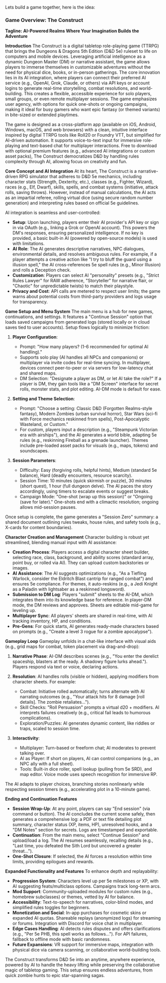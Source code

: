 Lets build a game together, here is the idea:
### Game Overview: The Construct

**Tagline: AI-Powered Realms Where Your Imagination Builds the Adventure**

**Introduction**
The Construct is a digital tabletop role-playing game (TTRPG) that brings the Dungeons & Dragons 5th Edition (D&D 5e) ruleset to life on computers and mobile devices. Leveraging artificial intelligence as a dynamic Dungeon Master (DM) or narrative assistant, the game allows players to immerse themselves in customizable adventures without the need for physical dice, books, or in-person gatherings. The core innovation lies in its AI integration, where players can connect their preferred AI service (e.g., OpenAI, Grok, Claude, or others) via API keys or account logins to generate real-time storytelling, combat resolutions, and world-building. This creates a flexible, accessible experience for solo players, small groups, or even remote multiplayer sessions. The game emphasizes user agency, with options for quick one-shots or ongoing campaigns, making it ideal for busy gamers who want epic fantasy (or themed variants) in bite-sized or extended playtimes.

The game is designed as a cross-platform app (available on iOS, Android, Windows, macOS, and web browsers) with a clean, intuitive interface inspired by digital TTRPG tools like Roll20 or Foundry VTT, but simplified for AI-driven automation. It supports voice-to-text input for immersive role-playing and text-based chat for multiplayer interactions. Free to download with optional premium features (e.g., advanced AI integrations or custom asset packs), The Construct democratizes D&D by handling rules complexity through AI, allowing focus on creativity and fun.

**Core Concept and AI Integration**
At its heart, The Construct is a narrative-driven RPG simulator that adheres to D&D 5e mechanics, including character stats (Strength, Dexterity, etc.), classes (e.g., Fighter, Wizard), races (e.g., Elf, Dwarf), skills, spells, and combat systems (initiative, attack rolls, saving throws). However, instead of manual calculations, the AI acts as an impartial referee, rolling virtual dice (using secure random number generation) and interpreting rules based on official 5e guidelines.

AI integration is seamless and user-controlled:
- **Setup**: Upon launching, players enter their AI provider's API key or sign in via OAuth (e.g., linking a Grok or OpenAI account). This powers the DM's responses, ensuring personalized intelligence. If no key is provided, a basic built-in AI (powered by open-source models) is used with limitations.
- **AI Role**: The AI generates descriptive narratives, NPC dialogues, environmental details, and resolves ambiguous rules. For example, if a player attempts a creative action like "I try to bluff the guard using a illusion spell," the AI cross-references 5e spell rules (e.g., Minor Illusion) and rolls a Deception check.
- **Customization**: Players can select AI "personality" presets (e.g., "Strict Rules Lawyer" for RAW adherence, "Storyteller" for narrative flair, or "Chaotic" for unpredictable twists) to match their playstyle.
- **Privacy and Cost**: API calls are metered to respect user limits; the game warns about potential costs from third-party providers and logs usage for transparency.

**Game Setup and Menu System**
The main menu is a hub for new games, continuations, and settings. It features a "Continue Session" option that loads saved campaigns from generated logs (stored locally or in cloud saves tied to user accounts). Setup flows logically to minimize friction:

1. **Player Configuration**:
   - Prompt: "How many players? (1-6 recommended for optimal AI handling)."
   - Supports solo play (AI handles all NPCs and companions) or multiplayer via invite codes for real-time syncing. In multiplayer, devices connect peer-to-peer or via servers for low-latency chat and shared maps.
   - DM Selection: "Designate a player as DM, or let AI take the role?" If a player is DM, they gain tools like a "DM Screen" interface for secret rolls, monster stats, and plot editing. AI-DM mode is default for ease.

2. **Setting and Theme Selection**:
   - Prompt: "Choose a setting: Classic D&D (Forgotten Realms-style fantasy), Modern Zombies (urban survival horror), Star Wars (sci-fi with Force mechanics reskinned from spells), Post-Apocalyptic Wasteland, or Custom."
   - For custom, players input a description (e.g., "Steampunk Victorian era with airships"), and the AI generates a world bible, adapting 5e rules (e.g., reskinning Fireball as a grenade launcher). Themes include pre-loaded asset packs for visuals (e.g., maps, tokens) and soundscapes.

3. **Session Parameters**:
   - Difficulty: Easy (forgiving rolls, helpful hints), Medium (standard 5e balance), Hard (deadly encounters, resource scarcity).
   - Session Time: 10 minutes (quick skirmish or puzzle), 30 minutes (short quest), 1 hour (full dungeon delve). The AI paces the story accordingly, using timers to escalate events or suggest breaks.
   - Campaign Mode: "One-shot (wrap up this session)" or "Ongoing (save for later)." One-shots end with a climactic resolution; ongoing allows mid-session pauses.

Once setup is complete, the game generates a "Session Zero" summary: a shared document outlining rules tweaks, house rules, and safety tools (e.g., X-cards for content boundaries).

**Character Creation and Management**
Character building is robust yet streamlined, blending manual input with AI assistance:
- **Creation Process**: Players access a digital character sheet builder, selecting race, class, background, and ability scores (standard array, point buy, or rolled via AI). They can upload custom backstories or images.
- **AI Assistance**: The AI suggests optimizations (e.g., "As a Tiefling Warlock, consider the Eldritch Blast cantrip for ranged combat") and ensures 5e compliance. For themes, it auto-reskins (e.g., a Jedi Knight as a Paladin with lightsaber as a reskinned longsword).
- **Submission to DM Log**: Players "submit" sheets to the AI-DM, which integrates them into its knowledge base for reference. In player-DM mode, the DM reviews and approves. Sheets are editable mid-game for leveling up.
- **Multiplayer Sync**: All players' sheets are shared in real-time, with AI tracking inventory, HP, and conditions.
- **Pre-Gens**: For quick starts, AI generates ready-made characters based on prompts (e.g., "Create a level 3 rogue for a zombie apocalypse").

**Gameplay Loop**
Gameplay unfolds in a chat-like interface with visual aids (e.g., grid maps for combat, token placement via drag-and-drop):

1. **Narrative Phase**: AI-DM describes scenes (e.g., "You enter the derelict spaceship, blasters at the ready. A shadowy figure lurks ahead."). Players respond via text or voice, declaring actions.

2. **Resolution**: AI handles rolls (visible or hidden), applying modifiers from character sheets. For example:
   - Combat: Initiative rolled automatically; turns alternate with AI narrating outcomes (e.g., "Your attack hits for 8 damage [roll details]. The zombie retaliates...").
   - Skill Checks: "Roll Persuasion" prompts a virtual d20 + modifiers. AI interprets failures creatively (e.g., critical fail leads to humorous complications).
   - Exploration/Puzzles: AI generates dynamic content, like riddles or traps, scaled to session time.

3. **Interactivity**:
   - Multiplayer: Turn-based or freeform chat; AI moderates to prevent talking over.
   - AI as Player: If short on players, AI can control companions (e.g., an NPC ally with a full sheet).
   - Tools: Built-in dice roller, spell lookup (pulling from 5e SRD), and map editor. Voice mode uses speech recognition for immersive RP.

The AI adapts to player choices, branching stories nonlinearly while respecting session timers (e.g., accelerating plot in a 10-minute game).

**Ending and Continuation Features**
- **Session Wrap-Up**: At any point, players can say "End session" (via command or button). The AI concludes the current scene safely, then generates a comprehensive log: a PDF or text file detailing plot summary, character status (XP, items, HP), unresolved hooks, and a "DM Notes" section for secrets. Logs are timestamped and exportable.
- **Continuation**: From the main menu, select "Continue Session" and upload/load a log. The AI resumes seamlessly, recalling details (e.g., "Last time, you defeated the Sith Lord but uncovered a greater threat...").
- **One-Shot Closure**: If selected, the AI forces a resolution within time limits, providing epilogues and rewards.

**Expanded Functionality and Features**
To enhance depth and replayability:
- **Progression System**: Characters level up per 5e milestones or XP, with AI suggesting feats/multiclass options. Campaigns track long-term arcs.
- **Mod Support**: Community-uploaded modules for custom rules (e.g., homebrew subclasses) or themes, vetted by AI for balance.
- **Accessibility**: Text-to-speech for narratives, color-blind modes, and simplified rules toggles for beginners.
- **Monetization and Social**: In-app purchases for cosmetic skins or expanded AI quotas. Shareable replays (anonymized logs) for streaming or forums. Integration with Discord for voice chat in multiplayer.
- **Edge Cases Handling**: AI detects rules disputes and offers clarifications (e.g., "Per 5e PHB, this spell works as follows..."). For API failures, fallback to offline mode with basic randomness.
- **Future Expansions**: VR support for immersive maps, integration with physical dice via camera scanning, or collaborative world-building tools.

The Construct transforms D&D 5e into an anytime, anywhere experience, powered by AI to handle the heavy lifting while preserving the collaborative magic of tabletop gaming. This setup ensures endless adventures, from quick zombie hunts to epic star-spanning sagas.
